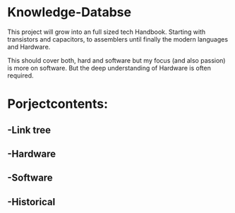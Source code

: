 # Knowledge-Databse
This project will grow into an full sized tech Handbook. Starting with transistors and capacitors, to assemblers until finally the modern languages and Hardware.

This should cover both, hard and software but my focus (and also passion) is more on software. But the deep understanding of Hardware is often required.

# Porjectcontents: 
## -Link tree 
## -Hardware
## -Software
## -Historical


